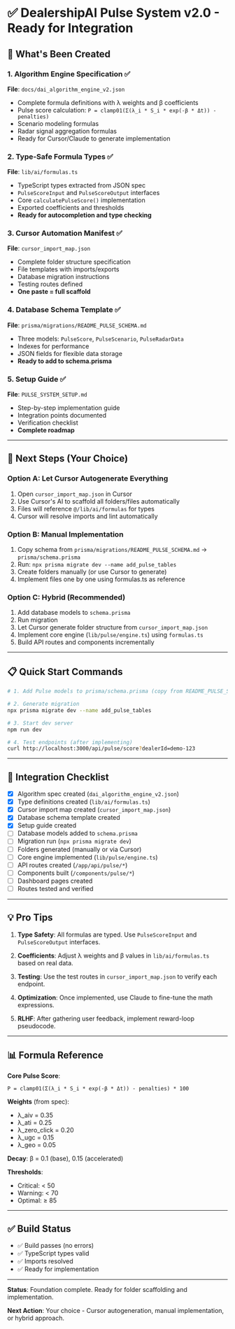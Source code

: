 # ✅ DealershipAI Pulse System v2.0 - Ready for Integration

## 🎯 What's Been Created

### 1. Algorithm Engine Specification ✅
**File**: `docs/dai_algorithm_engine_v2.json`
- Complete formula definitions with λ weights and β coefficients
- Pulse score calculation: `P = clamp01(Σ(λ_i * S_i * exp(-β * Δt)) - penalties)`
- Scenario modeling formulas
- Radar signal aggregation formulas
- Ready for Cursor/Claude to generate implementation

### 2. Type-Safe Formula Types ✅
**File**: `lib/ai/formulas.ts`
- TypeScript types extracted from JSON spec
- `PulseScoreInput` and `PulseScoreOutput` interfaces
- Core `calculatePulseScore()` implementation
- Exported coefficients and thresholds
- **Ready for autocompletion and type checking**

### 3. Cursor Automation Manifest ✅
**File**: `cursor_import_map.json`
- Complete folder structure specification
- File templates with imports/exports
- Database migration instructions
- Testing routes defined
- **One paste = full scaffold**

### 4. Database Schema Template ✅
**File**: `prisma/migrations/README_PULSE_SCHEMA.md`
- Three models: `PulseScore`, `PulseScenario`, `PulseRadarData`
- Indexes for performance
- JSON fields for flexible data storage
- **Ready to add to schema.prisma**

### 5. Setup Guide ✅
**File**: `PULSE_SYSTEM_SETUP.md`
- Step-by-step implementation guide
- Integration points documented
- Verification checklist
- **Complete roadmap**

---

## 🚀 Next Steps (Your Choice)

### Option A: Let Cursor Autogenerate Everything
1. Open `cursor_import_map.json` in Cursor
2. Use Cursor's AI to scaffold all folders/files automatically
3. Files will reference `@/lib/ai/formulas` for types
4. Cursor will resolve imports and lint automatically

### Option B: Manual Implementation
1. Copy schema from `prisma/migrations/README_PULSE_SCHEMA.md` → `prisma/schema.prisma`
2. Run: `npx prisma migrate dev --name add_pulse_tables`
3. Create folders manually (or use Cursor to generate)
4. Implement files one by one using formulas.ts as reference

### Option C: Hybrid (Recommended)
1. Add database models to `schema.prisma`
2. Run migration
3. Let Cursor generate folder structure from `cursor_import_map.json`
4. Implement core engine (`lib/pulse/engine.ts`) using `formulas.ts`
5. Build API routes and components incrementally

---

## 📋 Quick Start Commands

```bash
# 1. Add Pulse models to prisma/schema.prisma (copy from README_PULSE_SCHEMA.md)

# 2. Generate migration
npx prisma migrate dev --name add_pulse_tables

# 3. Start dev server
npm run dev

# 4. Test endpoints (after implementing)
curl http://localhost:3000/api/pulse/score?dealerId=demo-123
```

---

## 🔧 Integration Checklist

- [x] Algorithm spec created (`dai_algorithm_engine_v2.json`)
- [x] Type definitions created (`lib/ai/formulas.ts`)
- [x] Cursor import map created (`cursor_import_map.json`)
- [x] Database schema template created
- [x] Setup guide created
- [ ] Database models added to `schema.prisma`
- [ ] Migration run (`npx prisma migrate dev`)
- [ ] Folders generated (manually or via Cursor)
- [ ] Core engine implemented (`lib/pulse/engine.ts`)
- [ ] API routes created (`/app/api/pulse/*`)
- [ ] Components built (`/components/pulse/*`)
- [ ] Dashboard pages created
- [ ] Routes tested and verified

---

## 💡 Pro Tips

1. **Type Safety**: All formulas are typed. Use `PulseScoreInput` and `PulseScoreOutput` interfaces.

2. **Coefficients**: Adjust λ weights and β values in `lib/ai/formulas.ts` based on real data.

3. **Testing**: Use the test routes in `cursor_import_map.json` to verify each endpoint.

4. **Optimization**: Once implemented, use Claude to fine-tune the math expressions.

5. **RLHF**: After gathering user feedback, implement reward-loop pseudocode.

---

## 📊 Formula Reference

**Core Pulse Score**:
```
P = clamp01(Σ(λ_i * S_i * exp(-β * Δt)) - penalties) * 100
```

**Weights** (from spec):
- λ_aiv = 0.35
- λ_ati = 0.25
- λ_zero_click = 0.20
- λ_ugc = 0.15
- λ_geo = 0.05

**Decay**: β = 0.1 (base), 0.15 (accelerated)

**Thresholds**:
- Critical: < 50
- Warning: < 70
- Optimal: ≥ 85

---

## ✅ Build Status

- ✅ Build passes (no errors)
- ✅ TypeScript types valid
- ✅ Imports resolved
- ✅ Ready for implementation

---

**Status**: Foundation complete. Ready for folder scaffolding and implementation.

**Next Action**: Your choice - Cursor autogeneration, manual implementation, or hybrid approach.
